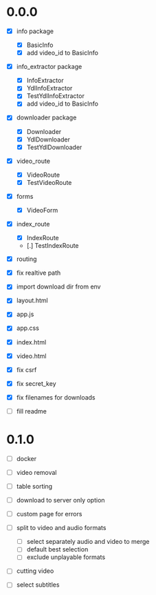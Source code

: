 # 0.0.0
- [x] info package
    - [x] BasicInfo
    - [x] add video_id to BasicInfo
- [x] info_extractor package
    - [x] InfoExtractor
    - [x] YdlInfoExtractor
    - [x] TestYdlInfoExtractor
    - [x] add video_id to BasicInfo
- [x] downloader package
    - [x] Downloader
    - [x] YdlDownloader
    - [x] TestYdlDownloader
- [x] video_route
    - [x] VideoRoute
    - [x] TestVideoRoute
- [x] forms
    - [x] VideoForm
- [x] index_route
    - [x] IndexRoute
    - [.] TestIndexRoute
- [x] routing

- [x] fix realtive path

- [x] import download dir from env

- [x] layout.html
- [x] app.js
- [x] app.css

- [x] index.html
- [x] video.html

- [x] fix csrf
- [x] fix secret_key
- [x] fix filenames for downloads

- [ ] fill readme
# 0.1.0
- [ ] docker

- [ ] video removal

- [ ] table sorting

- [ ] download to server only option

- [ ] custom page for errors

- [ ] split to video and audio formats
    - [ ] select separately audio and video to merge
    - [ ] default best selection
    - [ ] exclude unplayable formats

- [ ] cutting video

- [ ] select subtitles
